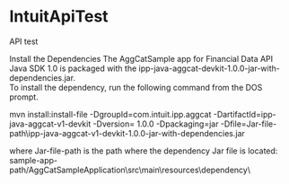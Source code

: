 # IntuitApiTest
API test


Install the Dependencies
The AggCatSample app for Financial Data API Java SDK 1.0 is packaged with the ipp-java-aggcat-devkit-1.0.0-jar-with-dependencies.jar.  
To install the dependency, run the following  command from the DOS prompt.

mvn install:install-file -DgroupId=com.intuit.ipp.aggcat -DartifactId=ipp-java-aggcat-v1-devkit -Dversion=
1.0.0 -Dpackaging=jar -Dfile=Jar-file-path\ipp-java-aggcat-v1-devkit-1.0.0-jar-with-dependencies.jar

where Jar-file-path is the path where the dependency Jar file is located:
sample-app-path/AggCatSampleApplication\src\main\resources\dependency\
